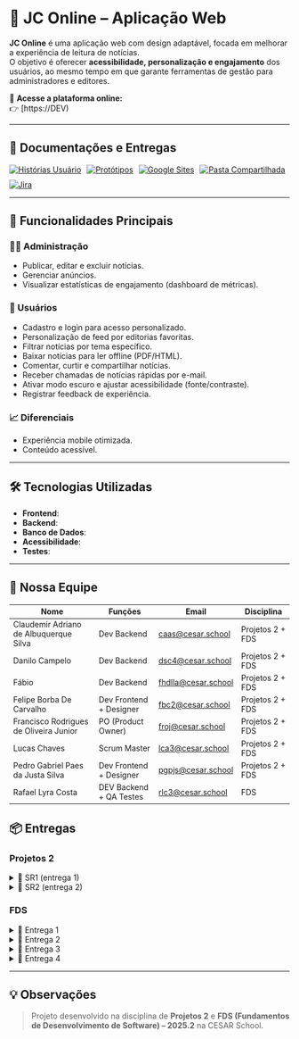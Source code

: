 # 📰 JC Online – Aplicação Web

**JC Online** é uma aplicação web com design adaptável, focada em melhorar a experiência de leitura de notícias.  
O objetivo é oferecer **acessibilidade, personalização e engajamento** dos usuários, ao mesmo tempo em que garante ferramentas de gestão para administradores e editores.

🔗 **Acesse a plataforma online:**  
👉 [https://DEV)

---

## 📄 Documentações e Entregas

<div style="display: flex; align-items: center; gap: 10px; flex-wrap: wrap;">
  <a href="https://docs.google.com/document/d/1nmucgv21ZFmh4KJL6easKM9BG2wHbv332d-kuiChz2I/edit?usp=sharing">
    <img src="https://img.shields.io/badge/Histórias-483D8B?style=for-the-badge&logo=google&logoColor=white" alt="Histórias Usuário"/></a>
  <a href="https://www.figma.com/board/mfDODhZAbZBivMjCYXKV4Q/Projetos-2-Time-2?node-id=0-1&t=4ilAjPXIL59rE93n-1">
    <img src="https://img.shields.io/badge/Figma-FF7262?style=for-the-badge&logo=figma&logoColor=white" alt="Protótipos"/></a>
  <a href="https://tinyurl.com/site-equipe2projetos2">
    <img src="https://img.shields.io/badge/Google_Sites-4285F4?style=for-the-badge&logo=google&logoColor=white" alt="Google Sites"/></a>
  <a href="https://tinyurl.com/drive-equipe2projetos2">
    <img src="https://img.shields.io/badge/Google_Drive-F4B400?style=for-the-badge&logo=google&logoColor=white" alt="Pasta Compartilhada"/></a>
  <a href="https://time2projetos2.atlassian.net/jira/software/projects/SCRUM/boards/1?atlOrigin=eyJpIjoiZGI1ZmI2MzY3NmQyNDgwZGFjYzE1MTdjYzdlNDMxYjAiLCJwIjoiaiJ9">
    <img src="https://img.shields.io/badge/Jira-0000ff?style=for-the-badge&logo=Jira&logoColor=white" alt="Jira"/></a>
</div>

---

## 🚀 Funcionalidades Principais 

### 👩‍💻 Administração
- Publicar, editar e excluir notícias.
- Gerenciar anúncios.
- Visualizar estatísticas de engajamento (dashboard de métricas).

### 🙋 Usuários
- Cadastro e login para acesso personalizado.
- Personalização de feed por editorias favoritas.
- Filtrar notícias por tema específico.
- Baixar notícias para ler offline (PDF/HTML).
- Comentar, curtir e compartilhar notícias.
- Receber chamadas de notícias rápidas por e-mail.
- Ativar modo escuro e ajustar acessibilidade (fonte/contraste).
- Registrar feedback de experiência.

### 📈 Diferenciais
- Experiência mobile otimizada.
- Conteúdo acessível.

---

## 🛠️ Tecnologias Utilizadas
- **Frontend**: 
- **Backend**:   
- **Banco de Dados**: 
- **Acessibilidade**:
- **Testes**: 

---

## 👥 Nossa Equipe

| Nome                                      | Funções | Email                              | Disciplina         |
|-------------------------------------------|---------|------------------------------------|--------------------|
| Claudemir Adriano de Albuquerque Silva    | Dev Backend | [caas@cesar.school](mailto:caas@cesar.school) | Projetos 2 + FDS |
| Danilo Campelo                            | Dev Backend | [dsc4@cesar.school](mailto:dsc4@cesar.school) | Projetos 2 + FDS |
| Fábio                                     | Dev Backend | [fhdlla@cesar.school](mailto:fhdlla@cesar.school) | Projetos 2 + FDS |
| Felipe Borba De Carvalho                  | Dev Frontend + Designer | [fbc2@cesar.school](mailto:fbc2@cesar.school) | Projetos 2 + FDS |
| Francisco Rodrigues de Oliveira Junior    | PO (Product Owner)| [froj@cesar.school](mailto:froj@cesar.school) | Projetos 2 + FDS |
| Lucas Chaves                              | Scrum Master | [lca3@cesar.school](mailto:lca3@cesar.school) | Projetos 2 + FDS |
| Pedro Gabriel Paes da Justa Silva         | Dev Frontend + Designer | [pgpjs@cesar.school](mailto:pgpjs@cesar.school) | Projetos 2 + FDS |
| Rafael Lyra Costa                         | DEV Backend + QA Testes| [rlc3@cesar.school](mailto:rlc3@cesar.school) | FDS              |

## 📦 Entregas

### Projetos 2

<details>
<summary>🚀 SR1 (entrega 1)</summary>
  <br/>
 </details>

 <details>
<summary>🚀 SR2 (entrega 2)</summary>
  <br/>
 </details>

### FDS 

<details> 
<summary>🚀 Entrega 1</summary>
<br/>

### 📄 Quadro Jira
![Quadro Jira](./prints\entrega1_quadro_part1.png)
![Quadro Jira](./prints\entrega1_quadro_part2.png)

### 📄 Jira Backlog
![Quadro Jira](./prints\entrega1_backlog.png)

<p align="center">
  <a href="https://docs.google.com/document/d/1nmucgv21ZFmh4KJL6easKM9BG2wHbv332d-kuiChz2I/edit?usp=sharing">
    <img src="https://img.shields.io/badge/Histórias-483D8B?style=for-the-badge&logo=google&logoColor=white" alt="Histórias Usuário"/></a> 
  <a href="https://time2projetos2.atlassian.net/jira/software/projects/SCRUM/boards/1?atlOrigin=eyJpIjoiZGI1ZmI2MzY3NmQyNDgwZGFjYzE1MTdjYzdlNDMxYjAiLCJwIjoiaiJ9">
    <img src="https://img.shields.io/badge/Jira-0000ff?style=for-the-badge&logo=Jira&logoColor=white" alt="Jira"/></a>
</p>
<br/>
  
</details>

<details>
  <summary>🚀 Entrega 2</summary>
  <br/>
</details>

<details>
  <summary>🚀 Entrega 3</summary>
  <br/>
</details>

<details>
  <summary>🚀 Entrega 4</summary>
  <br/>
</details>

---

## 💡 Observações

> Projeto desenvolvido na disciplina de **Projetos 2** e **FDS (Fundamentos de Desenvolvimento de Software) – 2025.2** na CESAR School.
